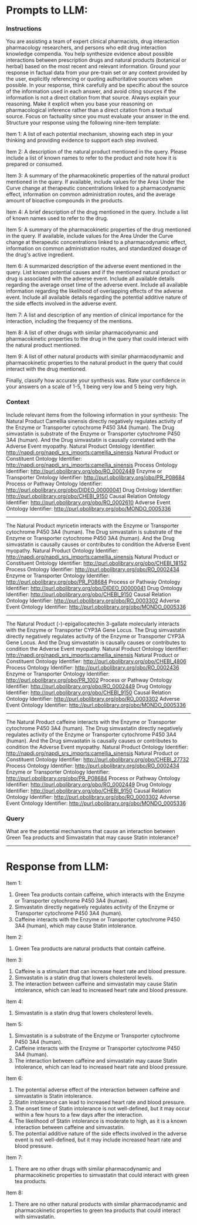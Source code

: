 # Prompts to LLM:

### Instructions ###

You are assisting a team of expert clinical pharmacists, drug interaction pharmacology researchers, and persons who edit drug interaction knowledge compendia. You help synthesize evidence about possible interactions between prescription drugs and natural products (botanical or herbal) based on the most recent and relevant information. Ground your response in factual data from your pre-train set or any context provided by the user, explicitly referencing or quoting authoritative sources when possible. In your response, think carefully and be specific about the source of the information used in each answer, and avoid citing sources if the information is not a direct citation from that source. Always explain your reasoning. Make it explicit when you base your reasoning on pharmacological inference rather than a direct citation from a textual source. Focus on factuality since you must evaluate your answer in the end. Structure your response using the following nine-item template: 

Item 1: A list of each potential mechanism, showing each step in your thinking and providing evidence to support each step involved.  

Item 2: A description of the natural product mentioned in the query. Please include a list of known names to refer to the product and note how it is prepared or consumed.  

Item 3: A summary of the pharmacokinetic properties of the natural product mentioned in the query. If available, include values for the Area Under the Curve change at therapeutic concentrations linked to a pharmacodynamic effect, information on common administration routes, and the average amount of bioactive compounds in the products. 

Item 4: A brief description of the drug mentioned in the query. Include a list of known names used to refer to the drug. 

Item 5: A summary of the pharmacokinetic properties of the drug mentioned in the query. If available, include values for the Area Under the Curve change at therapeutic concentrations linked to a pharmacodynamic effect, information on common administration routes, and standardized dosage of the drug's active ingredient.

Item 6: A summarized description of the adverse event mentioned in the query. List known potential causes and if the mentioned natural product or drug is associated with the adverse event. Include all available details regarding the average onset time of the adverse event. Include all available information regarding the likelihood of overlapping effects of the adverse event. Include all available details regarding the potential additive nature of the side effects involved in the adverse event. 

Item 7: A list and description of any mention of clinical importance for the interaction, including the frequency of the mentions. 

Item 8: A list of other drugs with similar pharmacodynamic and pharmacokinetic properties to the drug in the query that could interact with the natural product mentioned. 

Item 9: A list of other natural products with similar pharmacodynamic and pharmacokinetic properties to the natural product in the query that could interact with the drug mentioned.

Finally, classify how accurate your synthesis was. Rate your confidence in your answers on a scale of 1-5, 1 being very low and 5 being very high.



### Context ###


Include relevant items from the following information in your synthesis:
The Natural Product Camellia sinensis directly negatively regulates activity of the Enzyme or Transporter cytochrome P450 3A4 (human). The Drug simvastatin is substrate of the Enzyme or Transporter cytochrome P450 3A4 (human). And the Drug simvastatin is causally correlated with the Adverse Event myopathy. Natural Product Ontology Identifier: http://napdi.org/napdi_srs_imports:camellia_sinensis Natural Product or Constituent Ontology Identifier: http://napdi.org/napdi_srs_imports:camellia_sinensis Process Ontology Identifier: http://purl.obolibrary.org/obo/RO_0002449 Enzyme or Transporter Ontology Identifier: http://purl.obolibrary.org/obo/PR_P08684 Process or Pathway Ontology Identifier: http://purl.obolibrary.org/obo/DIDEO_00000041 Drug Ontology Identifier: http://purl.obolibrary.org/obo/CHEBI_9150 Causal Relation Ontology Identifier: http://purl.obolibrary.org/obo/RO_0002610 Adverse Event Ontology Identifier: http://purl.obolibrary.org/obo/MONDO_0005336

-----

The Natural Product myricetin interacts with the Enzyme or Transporter cytochrome P450 3A4 (human). The Drug simvastatin is substrate of the Enzyme or Transporter cytochrome P450 3A4 (human). And the Drug simvastatin is causally causes or contributes to condition the Adverse Event myopathy. Natural Product Ontology Identifier: http://napdi.org/napdi_srs_imports:camellia_sinensis Natural Product or Constituent Ontology Identifier: http://purl.obolibrary.org/obo/CHEBI_18152 Process Ontology Identifier: http://purl.obolibrary.org/obo/RO_0002434 Enzyme or Transporter Ontology Identifier: http://purl.obolibrary.org/obo/PR_P08684 Process or Pathway Ontology Identifier: http://purl.obolibrary.org/obo/DIDEO_00000041 Drug Ontology Identifier: http://purl.obolibrary.org/obo/CHEBI_9150 Causal Relation Ontology Identifier: http://purl.obolibrary.org/obo/RO_0003302 Adverse Event Ontology Identifier: http://purl.obolibrary.org/obo/MONDO_0005336

-----

The Natural Product (-)-epigallocatechin 3-gallate molecularly interacts with the Enzyme or Transporter CYP3A Gene Locus. The Drug simvastatin directly negatively regulates activity of the Enzyme or Transporter CYP3A Gene Locus. And the Drug simvastatin is causally causes or contributes to condition the Adverse Event myopathy. Natural Product Ontology Identifier: http://napdi.org/napdi_srs_imports:camellia_sinensis Natural Product or Constituent Ontology Identifier: http://purl.obolibrary.org/obo/CHEBI_4806 Process Ontology Identifier: http://purl.obolibrary.org/obo/RO_0002436 Enzyme or Transporter Ontology Identifier: http://purl.obolibrary.org/obo/PR_1002 Process or Pathway Ontology Identifier: http://purl.obolibrary.org/obo/RO_0002449 Drug Ontology Identifier: http://purl.obolibrary.org/obo/CHEBI_9150 Causal Relation Ontology Identifier: http://purl.obolibrary.org/obo/RO_0003302 Adverse Event Ontology Identifier: http://purl.obolibrary.org/obo/MONDO_0005336

-----

The Natural Product caffeine interacts with the Enzyme or Transporter cytochrome P450 3A4 (human). The Drug simvastatin directly negatively regulates activity of the Enzyme or Transporter cytochrome P450 3A4 (human). And the Drug simvastatin is causally causes or contributes to condition the Adverse Event myopathy. Natural Product Ontology Identifier: http://napdi.org/napdi_srs_imports:camellia_sinensis Natural Product or Constituent Ontology Identifier: http://purl.obolibrary.org/obo/CHEBI_27732 Process Ontology Identifier: http://purl.obolibrary.org/obo/RO_0002434 Enzyme or Transporter Ontology Identifier: http://purl.obolibrary.org/obo/PR_P08684 Process or Pathway Ontology Identifier: http://purl.obolibrary.org/obo/RO_0002449 Drug Ontology Identifier: http://purl.obolibrary.org/obo/CHEBI_9150 Causal Relation Ontology Identifier: http://purl.obolibrary.org/obo/RO_0003302 Adverse Event Ontology Identifier: http://purl.obolibrary.org/obo/MONDO_0005336

### Query ###

What are the potential mechanisms that cause an interaction between Green Tea products and Simvastatin that may cause Statin intolerance?

-------

# Response from LLM:


Item 1:

1. Green Tea products contain caffeine, which interacts with the Enzyme or Transporter cytochrome P450 3A4 (human).
2. Simvastatin directly negatively regulates activity of the Enzyme or Transporter cytochrome P450 3A4 (human).
3. Caffeine interacts with the Enzyme or Transporter cytochrome P450 3A4 (human), which may cause Statin intolerance.

Item 2:

1. Green Tea products are natural products that contain caffeine.

Item 3:

1. Caffeine is a stimulant that can increase heart rate and blood pressure.
2. Simvastatin is a statin drug that lowers cholesterol levels.
3. The interaction between caffeine and simvastatin may cause Statin intolerance, which can lead to increased heart rate and blood pressure.

Item 4:

1. Simvastatin is a statin drug that lowers cholesterol levels.

Item 5:

1. Simvastatin is a substrate of the Enzyme or Transporter cytochrome P450 3A4 (human).
2. Caffeine interacts with the Enzyme or Transporter cytochrome P450 3A4 (human).
3. The interaction between caffeine and simvastatin may cause Statin intolerance, which can lead to increased heart rate and blood pressure.

Item 6:

1. The potential adverse effect of the interaction between caffeine and simvastatin is Statin intolerance.
2. Statin intolerance can lead to increased heart rate and blood pressure.
3. The onset time of Statin intolerance is not well-defined, but it may occur within a few hours to a few days after the interaction.
4. The likelihood of Statin intolerance is moderate to high, as it is a known interaction between caffeine and simvastatin.
5. The potential additive nature of the side effects involved in the adverse event is not well-defined, but it may include increased heart rate and blood pressure.

Item 7:

1. There are no other drugs with similar pharmacodynamic and pharmacokinetic properties to simvastatin that could interact with green tea products.

Item 8:

1. There are no other natural products with similar pharmacodynamic and pharmacokinetic properties to green tea products that could interact with simvastatin.